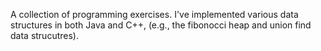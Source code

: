 A collection of programming exercises. I've implemented various data structures in both Java and C++, (e.g., the fibonocci heap and union find data strucutres). 

